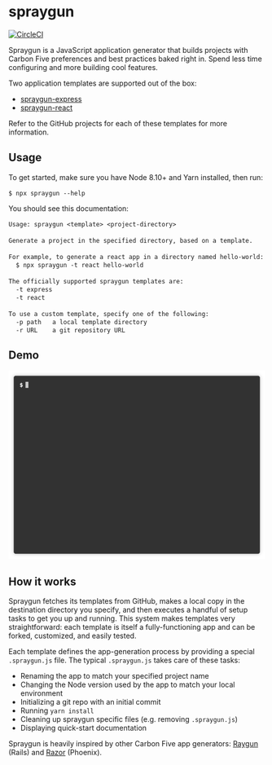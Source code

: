 # spraygun

[![CircleCI](https://circleci.com/gh/carbonfive/spraygun/tree/master.svg?style=svg)](https://circleci.com/gh/carbonfive/spraygun/tree/master)

Spraygun is a JavaScript application generator that builds projects with Carbon Five preferences and best practices baked right in. Spend less time configuring and more building cool features.

Two application templates are supported out of the box:

- [spraygun-express](https://github.com/carbonfive/spraygun-express)
- [spraygun-react](https://github.com/carbonfive/spraygun-react)

Refer to the GitHub projects for each of these templates for more information.

## Usage

To get started, make sure you have Node 8.10+ and Yarn installed, then run:

```
$ npx spraygun --help
```

You should see this documentation:

```
Usage: spraygun <template> <project-directory>

Generate a project in the specified directory, based on a template.

For example, to generate a react app in a directory named hello-world:
  $ npx spraygun -t react hello-world

The officially supported spraygun templates are:
  -t express
  -t react

To use a custom template, specify one of the following:
  -p path   a local template directory
  -r URL    a git repository URL
```

## Demo

![demo](./docs/demo.gif)

## How it works

Spraygun fetches its templates from GitHub, makes a local copy in the destination directory you specify, and then executes a handful of setup tasks to get you up and running. This system makes templates very straightforward: each template is itself a fully-functioning app and can be forked, customized, and easily tested.

Each template defines the app-generation process by providing a special `.spraygun.js` file. The typical `.spraygun.js` takes care of these tasks:

- Renaming the app to match your specified project name
- Changing the Node version used by the app to match your local environment
- Initializing a git repo with an initial commit
- Running `yarn install`
- Cleaning up spraygun specific files (e.g. removing `.spraygun.js`)
- Displaying quick-start documentation

Spraygun is heavily inspired by other Carbon Five app generators: [Raygun](https://github.com/carbonfive/raygun) (Rails) and [Razor](https://github.com/carbonfive/razor) (Phoenix).
